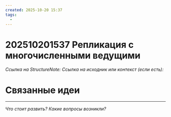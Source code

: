 ```yaml
---
created: 2025-10-20 15:37
tags:
  - 
---
```

# 202510201537 Репликация с многочисленными ведущими

*Ссылка на StructureNote:*
*Ссылка на исходник или контекст (если есть):* 

# Связанные идеи

---

*Что стоит развить? Какие вопросы возникли?*